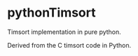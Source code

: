 # pythonTimsort

Timsort implementation in pure python.

Derived from the C timsort code in Python.
